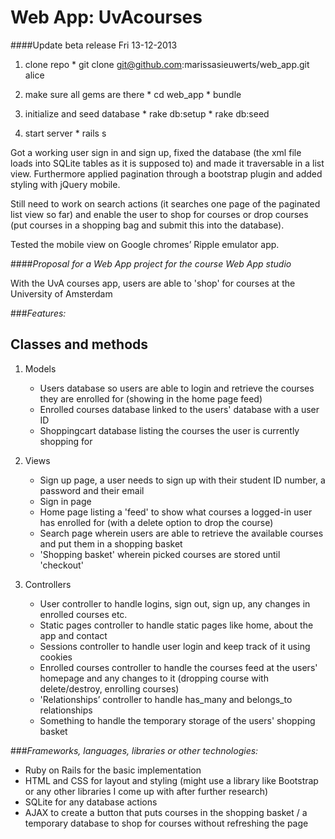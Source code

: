 # Web App: UvAcourses

####Update beta release Fri 13-12-2013

  1. clone repo
  	* git clone git@github.com:marissasieuwerts/web_app.git alice

  2. make sure all gems are there
  	* cd web_app
  	* bundle

  3. initialize and seed database
  	* rake db:setup
  	* rake db:seed

  4. start server
  	* rails s

Got a working user sign in and sign up, fixed the database (the xml file loads into SQLite tables as it is supposed to) and made it traversable in a list view.
Furthermore applied pagination through a bootstrap plugin and added styling with jQuery mobile.

Still need to work on search actions (it searches one page of the paginated list view so far) and enable the user to shop for courses or drop courses (put courses in a shopping bag and submit this into the database).

Tested the mobile view on Google chromes’ Ripple emulator app.



####*Proposal for a Web App project for the course Web App studio*

With the UvA courses app, users are able to 'shop' for courses at the University of Amsterdam

###*Features:*

## Classes and methods

1. Models 
	* Users database so users are able to login and retrieve the courses they are enrolled for (showing in the home page feed)
	* Enrolled courses database linked to the users' database with a user ID
	* Shoppingcart database listing the courses the user is currently shopping for

2. Views
	* Sign up page, a user needs to sign up with their student ID number, a password and their email
	* Sign in page
	* Home page listing a 'feed' to show what courses a logged-in user has enrolled for (with a delete option to drop the course)
	* Search page wherein users are able to retrieve the available courses and put them in a shopping basket
	* 'Shopping basket' wherein picked courses are stored until 'checkout'
	   
3. Controllers
	* User controller to handle logins, sign out, sign up, any changes in enrolled courses etc.
	* Static pages controller to handle static pages like home, about the app and contact
	* Sessions controller to handle user login and keep track of it using cookies	
	* Enrolled courses controller to handle the courses feed at the users' homepage and any changes to it (dropping course with delete/destroy, enrolling courses)
	* 'Relationships’ controller to handle has_many and belongs_to relationships
	* Something to handle the temporary storage of the users' shopping basket
             
###*Frameworks, languages, libraries or other technologies:*
* Ruby on Rails for the basic implementation
* HTML and CSS for layout and styling (might use a library like Bootstrap or any other libraries I come up with after further research)
* SQLite for any database actions
* AJAX to create a button that puts courses in the shopping basket / a temporary database to shop for courses without refreshing the page

             
             
